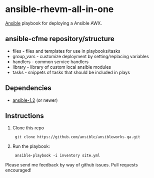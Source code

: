 ansible-rhevm-all-in-one
========================

[Ansible](http://ansible.cc/) playbook for deploying a Ansible AWX.

## ansible-cfme repository/structure

 * files - files and templates for use in playbooks/tasks
 * group_vars - customize deployment by setting/replacing variables
 * handlers - common service handlers
 * library - library of custom local ansible modules
 * tasks - snippets of tasks that should be included in plays

## Dependencies
 * [ansible-1.2](https://github.com/ansible/ansible) (or newer)

## Instructions
1. Clone this repo

        git clone https://github.com/ansible/ansibleworks-qa.git

2. Run the playbook:

        ansible-playbook -i inventory site.yml

Please send me feedback by way of github issues.  Pull requests encouraged!
